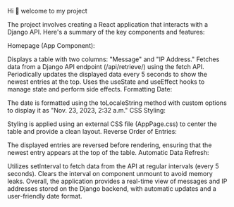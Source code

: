 Hi 👋 welcome to my project

The project involves creating a React application that interacts with a Django API. Here's a summary of the key components and features:

Homepage (App Component):

Displays a table with two columns: "Message" and "IP Address."
Fetches data from a Django API endpoint (/api/retrieve/) using the fetch API.
Periodically updates the displayed data every 5 seconds to show the newest entries at the top.
Uses the useState and useEffect hooks to manage state and perform side effects.
Formatting Date:

The date is formatted using the toLocaleString method with custom options to display it as "Nov. 23, 2023, 2:32 a.m."
CSS Styling:

Styling is applied using an external CSS file (AppPage.css) to center the table and provide a clean layout.
Reverse Order of Entries:

The displayed entries are reversed before rendering, ensuring that the newest entry appears at the top of the table.
Automatic Data Refresh:

Utilizes setInterval to fetch data from the API at regular intervals (every 5 seconds).
Clears the interval on component unmount to avoid memory leaks.
Overall, the application provides a real-time view of messages and IP addresses stored on the Django backend, with automatic updates and a user-friendly date format.